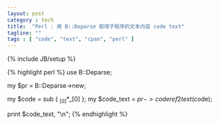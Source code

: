 ```yaml
---
layout: post
category : tech
title:  "Perl : 用 B::Deparse 取得子程序的文本内容 code text"
tagline: ""
tags : [ "code", "text", "cpan", "perl" ]
---
```

{% include JB/setup %}

{% highlight perl %}
use B::Deparse;

my $pr = B::Deparse->new;

my $code = sub { $_[0]*$_[0] };
my $code_text = $pr->coderef2text($code);

print $code_text, "\n";
{% endhighlight %}
